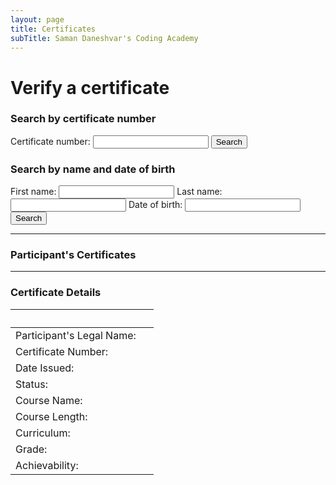 ```yaml
---
layout: page
title: Certificates
subTitle: Saman Daneshvar's Coding Academy
---
```


<!-- Insert these scripts at the bottom of the HTML, but before you use any Firebase services -->

<!-- Firebase App (the core Firebase SDK) is always required and must be listed first -->
<script defer src="https://www.gstatic.com/firebasejs/8.1.2/firebase-app.js"></script>
<!-- If you enabled Analytics in your project, add the Firebase SDK for Analytics -->
<script defer src="https://www.gstatic.com/firebasejs/8.1.2/firebase-analytics.js"></script>
<!-- Add any other Firebase products that you want to use -->
<script defer src="https://www.gstatic.com/firebasejs/8.1.2/firebase-auth.js"></script>
<script defer src="https://www.gstatic.com/firebasejs/8.1.2/firebase-firestore.js"></script>


<!-- Previously loaded Firebase SDKs -->
<script defer src="{{ site.url }}/assets/js/init-firebase.js"></script>
<script defer src="{{ site.url }}/assets/js/test_app.js"></script>



# Verify a certificate

<h3>Search by certificate number</h3>
<label for="query_cert">Certificate number:</label>
<input id="query_cert" type="textfield" />
<button id="search_by_cert_button">Search</button>

<h3>Search by name and date of birth</h3>
<label for="query_first_name">First name:</label>
<input id="query_first_name" type="textfield" />
<label for="query_last_name">Last name:</label>
<input id="query_last_name" type="textfield" />
<label for="query_date_of_birth">Date of birth:</label>
<input id="query_date_of_birth" type="textfield" />
<button id="search_by_name_button">Search</button>

---
<h3>Participant's Certificates</h3>

---
<h3>Certificate Details</h3>

&nbsp; | &nbsp;
--- | ---
Participant's Legal Name: | <span id="first_name" /> <span id="last_name" />
Certificate Number:       | <span id="certificate_number" />
Date Issued:              | <span id="date_of_issue" />
Status:                   | <span id="status" />
Course Name:              | <span id="course_name" />
Course Length:            | <span id="course_length" />
Curriculum:    | <a href=""><span id="course_curriculum" /></a>
Grade:         | <a href=""><span id="certification_grade" /></a>
Achievability:            | <span id="achievability" />







<!--
| Legal Name | Certificate Code |
| :- | :- |
| John Smith | 2012-0486 |
| Jane Black | 2012-7362 |

&nbsp; | &nbsp;
:- | :-
**Participant's Legal Name** | John Smith
**Certificate Number** | 2012-0486
**Date Issued** | December 5, 2020
**Status** | Valid
**Course Name** | Zero to Intermediate Python Programming
**Course Length** | 18 hours
**Curriculum** | [Z2I Python]()
**Grade** | [Certificate of Participation]()
**Achievability** | 12/12


## Did not find the certificate you were trying to verify?
[Request an official confirmation]() or [report a false claim]().

## Did not find your own certificate?
[Report an issue with the database]() (e.g., false or missing information).

Rest assured that at Saman Daneshvar's Coding Academy records don't go missing! If you have successfully completed a course, you are entitled to a certificate.
-->
